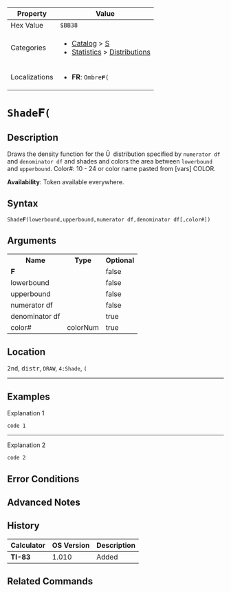 | Property      | Value |
|---------------|-------|
| Hex Value     | `$BB38`|
| Categories    | <ul><li>[Catalog](../categories/Catalog.md) > [S](../categories/Catalog.md#S)</li><li>[Statistics](../categories/Statistics.md) > [Distributions](../categories/Statistics.md#Distributions)</li></ul> |
| Localizations | <ul><li><b>FR</b>: `Ombre𝐅(`</li></ul> |

# `Shade𝐅(`

## Description
Draws the density function for the Û` `distribution specified by `numerator df` and `denominator df` and shades and colors the area between `lowerbound` and `upperbound`.
Color#: 10 - 24 or color name pasted from [vars] COLOR.


<b>Availability</b>: Token available everywhere.

## Syntax
`Shade𝐅(lowerbound,upperbound,numerator df,denominator df[,color#])`

## Arguments
<table>
<tr><th>Name</th><th>Type</th><th>Optional</th></tr>

<tr><td>𝐅</td><td></td><td>false</td></tr>

<tr><td>lowerbound</td><td></td><td>false</td></tr>

<tr><td>upperbound</td><td></td><td>false</td></tr>

<tr><td>numerator df</td><td></td><td>false</td></tr>

<tr><td>denominator df</td><td></td><td>true</td></tr>

<tr><td>color#</td><td>colorNum</td><td>true</td></tr>

</table>

## Location
<kbd>2nd</kbd>, <kbd>distr</kbd>, `DRAW`, `4:Shade`, `(`
<hr>

## Examples

Explanation 1
```ti-basic
code 1
```
---
Explanation 2
```ti-basic
code 2
```

## Error Conditions


## Advanced Notes


## History
| Calculator | OS Version | Description |
|------------|------------|-------------|
| <b>TI-83</b> | 1.010 | Added

## Related Commands

    